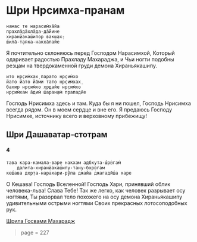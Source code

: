 # Шри Нрсимха-пранам

    намас те нарасим̇ха̄йа
    прахла̄да̄хла̄да-да̄йине
    хиран̣йакаш́ипор вакш̣ах̣-
    ш́ила̄-т̣ан̇ка-накха̄лайе

Я почтительно склоняюсь перед Господом Нарасимхой, Который одаривает радостью Прахладу Махараджа, и Чьи ногти подобны резцам на твердокаменной груди демона Хираньякашипу.

    ито нр̣сим̇хах̣ парато нр̣сим̇хо
    йато йато йа̄ми тато нр̣сим̇хах̣
    бахир нр̣сим̇хо хр̣дайе нр̣сим̇хо
    нр̣сим̇хам а̄дим̇ ш́аран̣ам̇ прападйе

Господь Нрисимха здесь и там. Куда бы я ни пошел, Господь Нрисимха всегда рядом. Он в моем сердце и вне его. Я предаюсь Господу Нрисимхе, источнику всего и верховному прибежищу!

## Шри Дашаватар-стотрам

#### 4

    тава кара-камала-варе накхам адбхута-ш́р̣н̇гам̇
        далита-хиран̣йакаш́ипу-тану-бхр̣н̇гам
    кеш́ава дхр̣та-нарахари-рӯпа джайа джагадӣш́а харе

О Кешава! Господь Вселенной! Господь Хари, принявший облик человека-льва! Слава Тебе! Так же легко, как человек разрывает осу ногтями, Ты разорвал тело похожего на осу демона Хираньякашипу удивительными острыми ногтями Своих прекрасных лотосоподобных рук.


[Шрила Госвами Махарадж](https://soundcloud.com/bharatimaharaj/goswami-maharaj-s-ri-nr-sim-ha)

> page = 227
